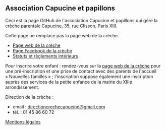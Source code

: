 ## Association Capucine et papillons

Ceci est la page GitHub de l'association Capucine et papillons qui gère la crèche parentale Capucine, 35, rue Clisson, Paris XIII.

Cette page ne remplace pas la page web de la crèche.

* [Page web de la crèche](https://sites.google.com/site/crechecapucinepapillons/home)
* [Page Facebook de la crèche](https://www.facebook.com/capucineetpapillons)
* [Statuts et règlements intérieurs](https://crechecapucine.github.io/documents/)

Pour inscrire votre enfant : rendez-vous sur la [page web de la crèche](https://sites.google.com/site/crechecapucinepapillons/home) pour une pré-inscription et une prise de contact avec des parents de l'accueil « Nouvelles familles » ; l'inscription suppose également une inscription auprès des services de la petite enfance de la mairie du XIIIe arrondissement.

Direction de la crèche :

* email : directioncrechecapucine@gmail.com
* tél. : 01 45 86 60 72

[Mentions légales](https://sites.google.com/site/crechecapucinepapillons/mentions-legales)
